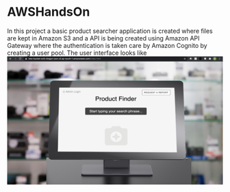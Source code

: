 # AWSHandsOn

In this project a basic product searcher application is created where files are kept in Amazon S3 and a API is being created using Amazon API Gateway where the authentication is taken care by Amazon Cognito by creating a user pool.
The user interface looks like
![Alt](images/Aws%20Application.png)
